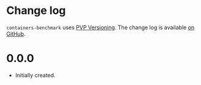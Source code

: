 Change log
==========

`containers-benchmark` uses [PVP Versioning][1].
The change log is available [on GitHub][2].

0.0.0
=====
* Initially created.

[1]: https://pvp.haskell.org
[2]: https://github.com/kowainik/containers-backpack/releases

